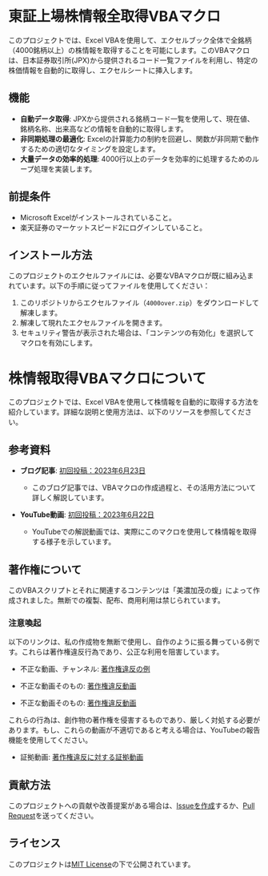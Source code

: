 # 東証上場株情報全取得VBAマクロ

このプロジェクトでは、Excel VBAを使用して、エクセルブック全体で全銘柄（4000銘柄以上）の株情報を取得することを可能にします。このVBAマクロは、日本証券取引所(JPX)から提供されるコード一覧ファイルを利用し、特定の株価情報を自動的に取得し、エクセルシートに挿入します。

## 機能

- **自動データ取得**: JPXから提供される銘柄コード一覧を使用して、現在値、銘柄名称、出来高などの情報を自動的に取得します。
- **非同期処理の最適化**: Excelの計算能力の制約を回避し、関数が非同期で動作するための適切なタイミングを設定します。
- **大量データの効率的処理**: 4000行以上のデータを効率的に処理するためのループ処理を実装します。

## 前提条件

- Microsoft Excelがインストールされていること。
- 楽天証券のマーケットスピード2にログインしていること。

## インストール方法

このプロジェクトのエクセルファイルには、必要なVBAマクロが既に組み込まれています。以下の手順に従ってファイルを使用してください：

1. このリポジトリからエクセルファイル（`4000over.zip`）をダウンロードして解凍します。
2. 解凍して現れたエクセルファイルを開きます。
3. セキュリティ警告が表示された場合は、「コンテンツの有効化」を選択してマクロを有効にします。

# 株情報取得VBAマクロについて

このプロジェクトでは、Excel VBAを使用して株情報を自動的に取得する方法を紹介しています。詳細な説明と使用方法は、以下のリソースを参照してください。

## 参考資料

- **ブログ記事**: [初回投稿：2023年6月23日](https://minokamo.tokyo/2023/06/23/5790/)
  - このブログ記事では、VBAマクロの作成過程と、その活用方法について詳しく解説しています。

- **YouTube動画**: [初回投稿：2023年6月22日](https://youtu.be/vlVsMPbc8S4)
  - YouTubeでの解説動画では、実際にこのマクロを使用して株情報を取得する様子を示しています。

## 著作権について

このVBAスクリプトとそれに関連するコンテンツは「美濃加茂の蝮」によって作成されました。無断での複製、配布、商用利用は禁じられています。

### 注意喚起

以下のリンクは、私の作成物を無断で使用し、自作のように振る舞っている例です。これらは著作権違反行為であり、公正な利用を阻害しています。

- 不正な動画、チャンネル: [著作権違反の例](https://www.youtube.com/@kabu_data_byun)

- 不正な動画そのもの: [著作権違反動画](https://youtu.be/d_UyhCcYRVY)

- 不正な動画そのもの: [著作権違反動画](https://nextcloud.minokamo.xyz/index.php/s/s5my8CH6fkPWJM2)

これらの行為は、創作物の著作権を侵害するものであり、厳しく対処する必要があります。もし、これらの動画が不適切であると考える場合は、YouTubeの報告機能を使用してください。

- 証拠動画: [著作権違反に対する証拠動画](https://youtu.be/aiMoPjpAOXo)

## 貢献方法

このプロジェクトへの貢献や改善提案がある場合は、[Issueを作成](https://github.com/superdoccimo/4000/issues)するか、[Pull Request](https://github.com/superdoccimo/4000/pulls)を送ってください。

## ライセンス

このプロジェクトは[MIT License](https://github.com/superdoccimo/4000/blob/main/LICENSE)の下で公開されています。
